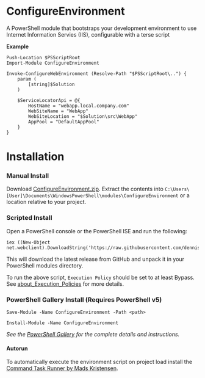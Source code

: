 # ConfigureEnvironment

A PowerShell module that bootstraps your development environment to use Internet Information Servies (IIS), configurable with a terse script

**Example**

    Push-Location $PSScriptRoot
    Import-Module ConfigureEnvironment

    Invoke-ConfigureWebEnvironment (Resolve-Path "$PSScriptRoot\..") {
        param (
            [string]$Solution
        )

        $ServiceLocatorApi = @{
            HostName = "webapp.local.company.com"
            WebSiteName = "WebApp"
            WebSiteLocation = "$Solution\src\WebApp"
            AppPool = "DefaultAppPool"
        }
    }


Installation
=============


### Manual Install

Download [ConfigureEnvironment.zip](https://github.com/dennisroche/ConfigureEnvironment/releases/download/latest/ConfigureEnvironment.zip). 
Extract the contents into `C:\Users\[User]\Documents\WindowsPowerShell\modules\ConfigureEnvironment` or a location relative to your project.


### Scripted Install

Open a PowerShell console or the PowerShell ISE and run the following:

```
iex ((New-Object net.webclient).DownloadString('https://raw.githubusercontent.com/dennisroche/ConfigureEnvironment/master/Install.ps1'))
```

This will download the latest release from GitHub and unpack it in your PowerShell modules directory.

To run the above script, `Execution Policy` should be set to at least Bypass. See [about_Execution_Policies](https://technet.microsoft.com/en-us/library/hh847748.aspx) for more details.


### PowerShell Gallery Install (Requires PowerShell v5)

```
Save-Module -Name ConfigureEnvironment -Path <path>
```

```
Install-Module -Name ConfigureEnvironment
```

_See the [PowerShell Gallery](http://www.powershellgallery.com/packages/ConfigureEnvironment/) for the complete details and instructions._


#### Autorun

To automatically execute the environment script on project load install the [Command Task Runner by Mads Kristensen](https://visualstudiogallery.msdn.microsoft.com/e6bf6a3d-7411-4494-8a1e-28c1a8c4ce99).
